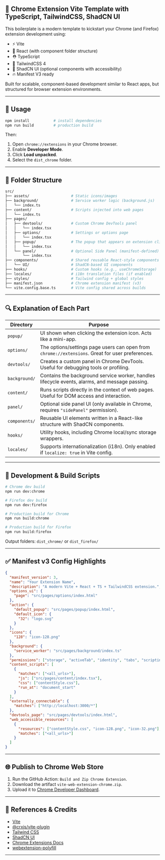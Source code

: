 ## 🚀 Chrome Extension Vite Template with TypeScript, TailwindCSS, ShadCN UI

This boilerplate is a modern template to kickstart your Chrome (and Firefox) extension development using:

- ⚡️ Vite
- 🧠 React (with component folder structure)
- ⛑️ TypeScript
- 🎨 TailwindCSS 4
- 🧩 ShadCN UI (optional components with accessibility)
- 🔥 Manifest V3 ready

Built for scalable, component-based development similar to React apps, but structured for browser extension environments.

---

## 🧰 Usage

```bash
npm install           # install dependencies
npm run build         # production build
```

Then:

1. Open `chrome://extensions` in your Chrome browser.
2. Enable **Developer Mode**.
3. Click **Load unpacked**.
4. Select the `dist_chrome` folder.

---

## 📁 Folder Structure

```bash
src/
├── assets/                   # Static icons/images
├── background/               # Service worker logic (background.js)
│   └── index.ts
├── content/                  # Scripts injected into web pages
│   └── index.ts
├── pages/
│   ├── devtools/             # Custom Chrome DevTools panel
│   │   └── index.tsx
│   ├── options/              # Settings or options page
│   │   └── index.tsx
│   ├── popup/                # The popup that appears on extension click
│   │   └── index.tsx
│   └── panel/                # Optional Side Panel (manifest-defined)
│       └── index.tsx
├── components/               # Shared reusable React-style components
│   └── UI/                   # ShadCN-based UI components
├── hooks/                    # Custom hooks (e.g., useChromeStorage)
├── locales/                  # i18n translation files (if enabled)
├── styles/                   # Tailwind config + global styles
├── manifest.json             # Chrome extension manifest (v3)
└── vite.config.base.ts       # Vite config shared across builds
```

---

## 🔍 Explanation of Each Part

| Directory     | Purpose                                                                                          |
| ------------- | ------------------------------------------------------------------------------------------------ |
| `popup/`      | UI shown when clicking the extension icon. Acts like a mini-app.                                 |
| `options/`    | The options/settings page users can open from `chrome://extensions`. Great for user preferences. |
| `devtools/`   | Creates a custom panel in Chrome DevTools. Useful for debugging tools or profiling.              |
| `background/` | Contains the background service worker, handles lifecycle events, alarms, and message passing.   |
| `content/`    | Runs scripts directly in the context of web pages. Useful for DOM access and interaction.        |
| `panel/`      | Optional side panel UI (only available in Chrome, requires `"sidePanel"` permission).            |
| `components/` | Reusable UI elements written in a React-like structure with ShadCN components.                   |
| `hooks/`      | Utility hooks, including Chrome local/sync storage wrappers.                                     |
| `locales/`    | Supports internationalization (i18n). Only enabled if `localize: true` in Vite config.           |

---

## 🧪 Development & Build Scripts

```bash
# Chrome dev build
npm run dev:chrome

# Firefox dev build
npm run dev:firefox

# Production build for Chrome
npm run build:chrome

# Production build for Firefox
npm run build:firefox
```

Output folders: `dist_chrome/` or `dist_firefox/`

---

## ✅ Manifest v3 Config Highlights

```json
{
  "manifest_version": 3,
  "name": "Your Extension Name",
  "description": "A modern Vite + React + TS + TailwindCSS extension.",
  "options_ui": {
    "page": "src/pages/options/index.html"
  },
  "action": {
    "default_popup": "src/pages/popup/index.html",
    "default_icon": {
      "32": "logo.svg"
    }
  },
  "icons": {
    "128": "icon-128.png"
  },
  "background": {
    "service_worker": "src/pages/background/index.ts"
  },
  "permissions": ["storage", "activeTab", "identity", "tabs", "scripting", "cookies", "debugger"],
  "content_scripts": [
    {
      "matches": ["<all_urls>"],
      "js": ["src/pages/content/index.tsx"],
      "css": ["contentStyle.css"],
      "run_at": "document_start"
    }
  ],
  "externally_connectable": {
    "matches": ["http://localhost:3000/*"]
  },
  "devtools_page": "src/pages/devtools/index.html",
  "web_accessible_resources": [
    {
      "resources": ["contentStyle.css", "icon-128.png", "icon-32.png"],
      "matches": ["<all_urls>"]
    }
  ]
}
```

---

## 🌐 Publish to Chrome Web Store

1. Run the GitHub Action: `Build and Zip Chrome Extension`.
2. Download the artifact `vite-web-extension-chrome.zip`.
3. Upload it to [Chrome Developer Dashboard](https://chrome.google.com/webstore/devconsole/).

---

## 📘 References & Credits

- [Vite](https://vitejs.dev/)
- [@crxjs/vite-plugin](https://crxjs.dev/vite-plugin/)
- [Tailwind CSS](https://tailwindcss.com/)
- [ShadCN UI](https://ui.shadcn.dev/)
- [Chrome Extensions Docs](https://developer.chrome.com/docs/extensions/mv3/)
- [webextension-polyfill](https://github.com/mozilla/webextension-polyfill)

---
